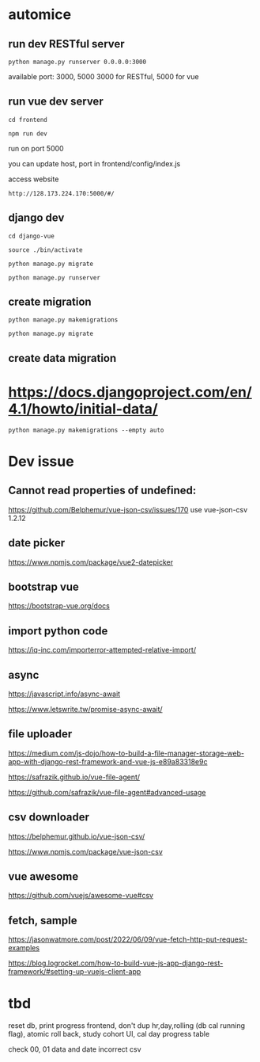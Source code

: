 # automice


## run dev RESTful server

`python manage.py runserver 0.0.0.0:3000`

available port: 3000, 5000
3000 for RESTful, 5000 for vue

## run vue dev server

`cd frontend`

`npm run dev`

run on port 5000

you can update host, port in frontend/config/index.js 

access website

`http://128.173.224.170:5000/#/`

## django dev

`cd django-vue`

`source ./bin/activate`

`python manage.py migrate`

`python manage.py runserver`

## create migration

`python manage.py makemigrations`

`python manage.py migrate`

## create data migration

# https://docs.djangoproject.com/en/4.1/howto/initial-data/

`python manage.py makemigrations --empty auto`




# Dev issue

## Cannot read properties of undefined: 

https://github.com/Belphemur/vue-json-csv/issues/170
use vue-json-csv 1.2.12


## date picker

https://www.npmjs.com/package/vue2-datepicker


## bootstrap vue

https://bootstrap-vue.org/docs

## import python code

https://iq-inc.com/importerror-attempted-relative-import/

## async

https://javascript.info/async-await

https://www.letswrite.tw/promise-async-await/

## file uploader

https://medium.com/js-dojo/how-to-build-a-file-manager-storage-web-app-with-django-rest-framework-and-vue-js-e89a83318e9c

https://safrazik.github.io/vue-file-agent/

https://github.com/safrazik/vue-file-agent#advanced-usage

## csv downloader

https://belphemur.github.io/vue-json-csv/

https://www.npmjs.com/package/vue-json-csv

## vue awesome

https://github.com/vuejs/awesome-vue#csv

## fetch, sample

https://jasonwatmore.com/post/2022/06/09/vue-fetch-http-put-request-examples

https://blog.logrocket.com/how-to-build-vue-js-app-django-rest-framework/#setting-up-vuejs-client-app


# tbd

reset db, print progress frontend, don't dup hr,day,rolling (db cal running flag), atomic roll back, study cohort UI, cal day progress table

check 00, 01 data and date incorrect csv

